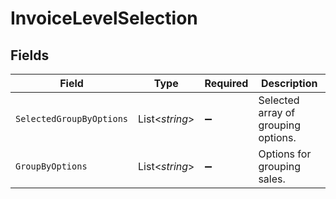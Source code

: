 # InvoiceLevelSelection


## Fields

| Field                               | Type                                | Required                            | Description                         |
| ----------------------------------- | ----------------------------------- | ----------------------------------- | ----------------------------------- |
| `SelectedGroupByOptions`            | List<*string*>                      | :heavy_minus_sign:                  | Selected array of grouping options. |
| `GroupByOptions`                    | List<*string*>                      | :heavy_minus_sign:                  | Options for grouping sales.         |